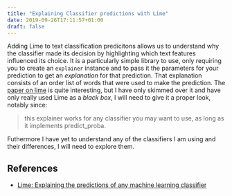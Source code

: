 ```yaml
---
title: "Explaining Classifier predictions with Lime"
date: 2019-09-26T17:11:57+01:00
draft: false
---
```


Adding Lime to text classification predicitons allows us to understand why the classifier made its decision by highlighting which text features influenced its choice. It is a particularly simple library to use, only requiring you to create an `explainer` instance and to pass it the parameters for your prediction to get an _explanation_ for that prediction. That explanation consists of an order list of words that were used to make the prediction. The [paper on lime](https://arxiv.org/abs/1602.04938) is quite interesting, but I have only skimmed over it and have only really used Lime as a _black box_, I will need to give it a proper look, notably since:

> this explainer works for any classifier you may want to use, as long as it implements predict_proba.

Futhermore I have yet to understand any of the classifiers I am using and their differences, I will need to explore them.

## References

- [Lime: Explaining the predictions of any machine learning classifier](https://github.com/marcotcr/lime)
